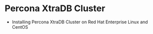 # Percona XtraDB Cluster

- Installing Percona XtraDB Cluster on Red Hat Enterprise Linux and CentOS
